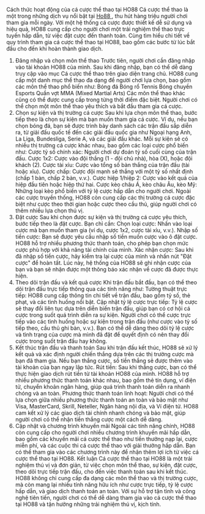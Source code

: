 Cách thức hoạt động của cá cược thể thao tại HO88
Cá cược thể thao là một trong những dịch vụ nổi bật tại <a href="https://ho88.online/">Ho88 </a>, thu hút hàng triệu người chơi tham gia mỗi ngày. Với một hệ thống cá cược được thiết kế dễ sử dụng và hiệu quả, HO88 cung cấp cho người chơi một trải nghiệm thể thao trực tuyến hấp dẫn, từ việc đặt cược đến thanh toán. Cùng tìm hiểu chi tiết về quy trình tham gia cá cược thể thao tại HO88, bao gồm các bước từ lúc bắt đầu cho đến khi hoàn thành giao dịch.
1. Đăng nhập và chọn môn thể thao
Trước tiên, người chơi cần đăng nhập vào tài khoản HO88 của mình. Sau khi đăng nhập, bạn có thể dễ dàng truy cập vào mục Cá cược thể thao trên giao diện trang chủ. HO88 cung cấp một danh mục thể thao đa dạng để người chơi lựa chọn, bao gồm các môn thể thao phổ biến như:
Bóng đá
Bóng rổ
Tennis
Bóng chuyền
Esports
Quần vợt
MMA (Mixed Martial Arts)
Các môn thể thao khác cũng có thể được cung cấp trong từng thời điểm đặc biệt. Người chơi có thể chọn một môn thể thao yêu thích và bắt đầu tham gia cá cược.
2. Chọn sự kiện và thị trường cá cược
Sau khi lựa chọn môn thể thao, bước tiếp theo là chọn sự kiện mà bạn muốn tham gia cá cược. Ví dụ, nếu bạn chọn bóng đá, bạn sẽ được trình bày danh sách các trận đấu sắp diễn ra, từ giải đấu quốc tế đến các giải đấu quốc gia như Ngoại hạng Anh, La Liga, Bundesliga, Serie A, và các giải đấu khác.
Mỗi sự kiện sẽ có nhiều thị trường cá cược khác nhau, bao gồm các loại cược phổ biến như:
Cược tỷ số chính xác: Người chơi dự đoán tỷ số cuối cùng của trận đấu.
Cược 1x2: Cược vào đội thắng (1 - đội chủ nhà), hòa (X), hoặc đội khách (2).
Cược tài xỉu: Cược vào tổng số bàn thắng của trận đấu (tài hoặc xỉu).
Cược chấp: Cược đội mạnh sẽ thắng với một tỷ số nhất định (chấp 1 bàn, chấp 2 bàn, v.v.).
Cược hiệp 1/hiệp 2: Cược vào kết quả của hiệp đầu tiên hoặc hiệp thứ hai.
Cược kèo châu Á, kèo châu Âu, kèo Mỹ: Những loại kèo phổ biến với tỷ lệ cược hấp dẫn cho người chơi.
Ngoài các cược truyền thống, HO88 còn cung cấp các thị trường cá cược đặc biệt như cược theo thời gian hoặc cược theo cầu thủ, giúp người chơi có thêm nhiều lựa chọn thú vị.
3. Đặt cược
Sau khi chọn được sự kiện và thị trường cá cược yêu thích, bước tiếp theo là đặt cược. Bạn chỉ cần:
Chọn loại cược: Nhấn vào loại cược mà bạn muốn tham gia (ví dụ, cược 1x2, cược tài xỉu, v.v.).
Nhập số tiền cược: Bạn sẽ được yêu cầu nhập số tiền muốn cược vào ô đặt cược. HO88 hỗ trợ nhiều phương thức thanh toán, cho phép bạn chọn mức cược phù hợp với khả năng tài chính của mình.
Xác nhận cược: Sau khi đã nhập số tiền cược, hãy kiểm tra lại cược của mình và nhấn nút "Đặt cược" để hoàn tất.
Lúc này, hệ thống của HO88 sẽ ghi nhận cược của bạn và bạn sẽ nhận được một thông báo xác nhận về cược đã được thực hiện.
4. Theo dõi trận đấu và kết quả cược
Khi trận đấu bắt đầu, bạn có thể theo dõi trận đấu trực tiếp thông qua các tính năng như:
Tường thuật trực tiếp: HO88 cung cấp thông tin chi tiết về trận đấu, bao gồm tỷ số, thẻ phạt, và các tình huống nổi bật.
Cập nhật tỷ lệ cược trực tiếp: Tỷ lệ cược sẽ thay đổi liên tục dựa trên diễn biến trận đấu, giúp bạn có cơ hội cá cược trong suốt quá trình diễn ra sự kiện. Người chơi có thể cược trực tiếp vào các tình huống hoặc sự kiện trong trận đấu (như cược vào tỷ số tiếp theo, cầu thủ ghi bàn, v.v.).
Bạn có thể dễ dàng theo dõi tỷ lệ cược và tình trạng của cược mà mình đã đặt để quyết định có nên thay đổi cược trong suốt trận đấu hay không.
5. Kết thúc trận đấu và thanh toán
Sau khi trận đấu kết thúc, HO88 sẽ xử lý kết quả và xác định người chiến thắng dựa trên các thị trường cược mà bạn đã tham gia. Nếu bạn thắng cược, số tiền thắng sẽ được thêm vào tài khoản của bạn ngay lập tức.
Rút tiền: Sau khi thắng cược, bạn có thể thực hiện giao dịch rút tiền từ tài khoản HO88 của mình. HO88 hỗ trợ nhiều phương thức thanh toán khác nhau, bao gồm thẻ tín dụng, ví điện tử, chuyển khoản ngân hàng, giúp quá trình thanh toán diễn ra nhanh chóng và an toàn.
Phương thức thanh toán linh hoạt: Người chơi có thể lựa chọn giữa nhiều phương thức thanh toán an toàn và bảo mật như Visa, MasterCard, Skrill, Neteller, Ngân hàng nội địa, và Ví điện tử.
HO88 cam kết xử lý các giao dịch tài chính nhanh chóng và bảo mật, giúp người chơi có thể nhận tiền thắng cược một cách dễ dàng.
6. Cập nhật và chương trình khuyến mãi
Ngoài các tính năng chính, HO88 còn cung cấp cho người chơi nhiều chương trình khuyến mãi hấp dẫn, bao gồm các khuyến mãi cá cược thể thao như tiền thưởng nạp lại, cược miễn phí, và các cuộc thi cá cược thể thao với giải thưởng hấp dẫn. Bạn có thể tham gia vào các chương trình này để nhận thêm lợi ích từ việc cá cược thể thao tại HO88.
Kết luận
Cá cược thể thao tại HO88 là một trải nghiệm thú vị và đơn giản, từ việc chọn môn thể thao, sự kiện, đặt cược, theo dõi trực tiếp trận đấu, cho đến việc thanh toán sau khi kết thúc. HO88 không chỉ cung cấp đa dạng các môn thể thao và thị trường cược, mà còn mang lại nhiều tính năng hữu ích như cược trực tiếp, tỷ lệ cược hấp dẫn, và giao dịch thanh toán an toàn. Với sự hỗ trợ tận tình và công nghệ tiên tiến, người chơi có thể dễ dàng tham gia vào cá cược thể thao tại HO88 và tận hưởng những trải nghiệm thú vị, kịch tính.

